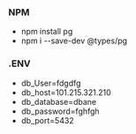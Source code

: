 ### NPM 
* npm install pg
* npm i --save-dev @types/pg


### .ENV
* db_User=fdgdfg
* db_host=101.215.321.210
* db_database=dbane
* db_password=fghfgh
* db_port=5432





